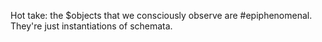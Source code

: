 Hot take: the $objects that we consciously observe are #epiphenomenal. They're just instantiations of schemata.